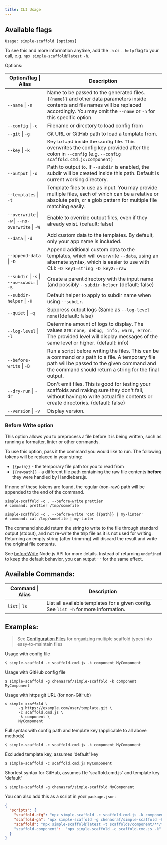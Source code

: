 ```yaml
---
title: CLI Usage
---
```


## Available flags

```text
Usage: simple-scaffold [options]
```

To see this and more information anytime, add the `-h` or `--help` flag to your call, e.g.
`npx simple-scaffold@latest -h`.

Options:

| Option/flag \| Alias                              | Description                                                                                                                                                                                              |
| ------------------------------------------------- | -------------------------------------------------------------------------------------------------------------------------------------------------------------------------------------------------------- |
| `--name` \| `-n`                                  | Name to be passed to the generated files. `{{name}}` and other data parameters inside contents and file names will be replaced accordingly. You may omit the `--name` or `-n` for this specific option.  |
| `--config` \| `-c`                                | Filename or directory to load config from                                                                                                                                                                |
| `--git` \| `-g`                                   | Git URL or GitHub path to load a template from.                                                                                                                                                          |
| `--key` \| `-k`                                   | Key to load inside the config file. This overwrites the config key provided after the colon in `--config` (e.g. `--config scaffold.cmd.js:component)`                                                    |
| `--output` \| `-o`                                | Path to output to. If `--subdir` is enabled, the subdir will be created inside this path. Default is current working directory.                                                                          |
| `--templates` \| `-t`                             | Template files to use as input. You may provide multiple files, each of which can be a relative or absolute path, or a glob pattern for multiple file matching easily.                                   |
| `--overwrite` \| `-w` \| `--no-overwrite` \| `-W` | Enable to override output files, even if they already exist. (default: false)                                                                                                                            |
| `--data` \| `-d`                                  | Add custom data to the templates. By default, only your app name is included.                                                                                                                            |
| `--append-data` \| `-D`                           | Append additional custom data to the templates, which will overwrite `--data`, using an alternate syntax, which is easier to use with CLI: `-D key1=string -D key2:=raw`                                 |
| `--subdir` \| `-s` \| `--no-subdir` \| `-S`       | Create a parent directory with the input name (and possibly `--subdir-helper` (default: false)                                                                                                           |
| `--subdir-helper` \| `-H`                         | Default helper to apply to subdir name when using `--subdir`.                                                                                                                                            |
| `--quiet` \| `-q`                                 | Suppress output logs (Same as `--log-level none`)(default: false)                                                                                                                                        |
| `--log-level` \| `-l`                             | Determine amount of logs to display. The values are: `none, debug, info, warn, error`. The provided level will display messages of the same level or higher. (default: info)                             |
| `--before-write` \| `-B`                          | Run a script before writing the files. This can be a command or a path to a file. A temporary file path will be passed to the given command and the command should return a string for the final output. |
| `--dry-run` \| `-dr`                              | Don't emit files. This is good for testing your scaffolds and making sure they don't fail, without having to write actual file contents or create directories. (default: false)                          |
| `--version` \| `-v`                               | Display version.                                                                                                                                                                                         |

### Before Write option

This option allows you to preprocess a file before it is being written, such as running a formatter,
linter or other commands.

To use this option, pass it the command you would like to run. The following tokens will be replaced
in your string:

- `{{path}}` - the temporary file path for you to read from
- `{{rawpath}}` - a different file path containing the raw file contents **before** they were
  handled by Handlebars.js.

If none of these tokens are found, the regular (non-raw) path will be appended to the end of the
command.

```shell
simple-scaffold -c . --before-write prettier
# command: prettier /tmp/somefile

simple-scaffold -c . --before-write 'cat {{path}} | my-linter'
# command: cat /tmp/somefile | my-linter
```

The command should return the string to write to the file through standard output (stdout), and not
re-write the tmp file as it is not used for writing. Returning an empty string (after trimming) will
discard the result and write the original file contents.

See
[beforeWrite](https://chenasraf.github.io/simple-scaffold/docs/api/interfaces/ScaffoldConfig#beforewrite)
Node.js API for more details. Instead of returning `undefined` to keep the default behavior, you can
output `''` for the same effect.

## Available Commands:

| Command \| Alias | Description                                                                          |
| ---------------- | ------------------------------------------------------------------------------------ |
| `list` \| `ls`   | List all available templates for a given config. See `list -h` for more information. |

## Examples:

> See
> [Configuration Files](https://chenasraf.github.io/simple-scaffold/docs/usage/configuration_files)
> for organizing multiple scaffold types into easy-to-maintain files

Usage with config file

```shell
$ simple-scaffold -c scaffold.cmd.js -k component MyComponent
```

Usage with GitHub config file

```shell
$ simple-scaffold -g chenasraf/simple-scaffold -k component MyComponent
```

Usage with https git URL (for non-GitHub)

```shell
$ simple-scaffold \
      -g https://example.com/user/template.git \
      -c scaffold.cmd.js \
      -k component \
      MyComponent
```

Full syntax with config path and template key (applicable to all above methods)

```shell
$ simple-scaffold -c scaffold.cmd.js -k component MyComponent
```

Excluded template key, assumes 'default' key

```shell
$ simple-scaffold -c scaffold.cmd.js MyComponent
```

Shortest syntax for GitHub, assumes file 'scaffold.cmd.js' and template key 'default'

```shell
$ simple-scaffold -g chenasraf/simple-scaffold MyComponent
```

You can also add this as a script in your `package.json`:

```json
{
  "scripts": {
    "scaffold-cfg": "npx simple-scaffold -c scaffold.cmd.js -k component",
    "scaffold-gh": "npx simple-scaffold -g chenasraf/simple-scaffold -k component",
    "scaffold": "npx simple-scaffold@latest -t scaffolds/component/**/* -o src/components -d '{\"myProp\": \"propName\", \"myVal\": 123}'"
    "scaffold-component":  "npx simple-scaffold -c scaffold.cmd.js -k"
  }
}
```
